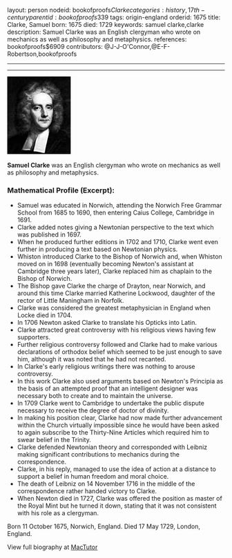 layout: person
nodeid: bookofproofs$Clarke
categories: history,17th-century
parentid: bookofproofs$339
tags: origin-england
orderid: 1675
title: Clarke, Samuel
born: 1675
died: 1729
keywords: samuel clarke,clarke
description: Samuel Clarke was an English clergyman who wrote on mechanics as well as philosophy and metaphysics.
references: bookofproofs$6909
contributors: @J-J-O'Connor,@E-F-Robertson,bookofproofs

---



---

![Clarke.jpg](https://github.com/bookofproofs/bookofproofs.github.io/blob/main/_sources/_assets/images/portraits/Clarke.jpg?raw=true)

**Samuel Clarke** was an English clergyman who wrote on mechanics as well as philosophy and metaphysics.

### Mathematical Profile (Excerpt):
* Samuel was educated in Norwich, attending the Norwich Free Grammar School from 1685 to 1690, then entering Caius College, Cambridge in 1691.
* Clarke added notes giving a Newtonian perspective to the text which was published in 1697.
* When he produced further editions in 1702 and 1710, Clarke went even further in producing a text based on Newtonian physics.
* Whiston introduced Clarke to the Bishop of Norwich and, when Whiston moved on in 1698 (eventually becoming Newton's assistant at Cambridge three years later), Clarke replaced him as chaplain to the Bishop of Norwich.
* The Bishop gave Clarke the charge of Drayton, near Norwich, and around this time Clarke married Katherine Lockwood, daughter of the rector of Little Maningham in Norfolk.
* Clarke was considered the greatest metaphysician in England when Locke died in 1704.
* In 1706 Newton asked Clarke to translate his Opticks into Latin.
* Clarke attracted great controversy with his religious views having few supporters.
* Further religious controversy followed and Clarke had to make various declarations of orthodox belief which seemed to be just enough to save him, although it was noted that he had not recanted.
* In Clarke's early religious writings there was nothing to arouse controversy.
* In this work Clarke also used arguments based on Newton's Principia as the basis of an attempted proof that an intelligent designer was necessary both to create and to maintain the universe.
* In 1709 Clarke went to Cambridge to undertake the public dispute necessary to receive the degree of doctor of divinity.
* In making his position clear, Clarke had now made further advancement within the Church virtually impossible since he would have been asked to again subscribe to the Thirty-Nine Articles which required him to swear belief in the Trinity.
* Clarke defended Newtonian theory and corresponded with Leibniz making significant contributions to mechanics during the correspondence.
* Clarke, in his reply, managed to use the idea of action at a distance to support a belief in human freedom and moral choice.
* The death of Leibniz on 14 November 1716 in the middle of the correspondence rather handed victory to Clarke.
* When Newton died in 1727, Clarke was offered the position as master of the Royal Mint but he turned it down, stating that it was not consistent with his role as a clergyman.

Born 11 October 1675, Norwich, England. Died 17 May 1729, London, England.

View full biography at [MacTutor](https://mathshistory.st-andrews.ac.uk/Biographies/Clarke/)
